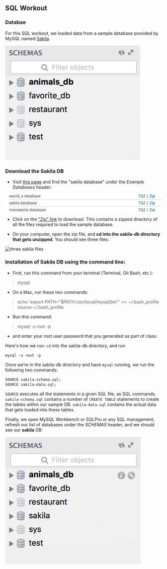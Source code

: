 ## SQL Workout

### Databae
For this SQL workout, we loaded data from a sample database provided by MySQL named [Sakila](https://dev.mysql.com/doc/sakila/en/sakila-installation.html).

![list of databases](Images/list_of_databases.png)


### Download the Sakila DB
- Visit [this page](https://dev.mysql.com/doc/index-other.html) and find the "sakila database" under the *Example Databases* header:

![example databases](Images/example_dbs.png)

- Click on the ["Zip" link](http://downloads.mysql.com/docs/sakila-db.zip) to download. This contains a zipped directory of all the files required to load the sample database.

- On your computer, open the zip file, and **cd into the sakila-db directory that gets unzipped**. You should see three files:

![three sakila files](Images/three_sakila_files.png)


### Installation of Sakila DB using the command line:
- First, run this command from your terminal (Terminal, Git Bash, etc.):
> mysql

- On a Mac, run these two commands:
> echo 'export PATH="$PATH:/usr/local/mysql/bin"' >> ~/.bash_profile
> source ~/.bash_profile

- Run this command:
> mysql -u root -p

- and enter your root user password that you generated as part of class.

Here's how we run:
`cd` into the sakila-db directory, and run

    mysql -u root -p

Once we’re in the sakila-db directory and have `mysql` running, we run the following two commands:

    SOURCE sakila-schema.sql;
    SOURCE sakila-data.sql;

`SOURCE` executes all the statements in a given SQL file, as SQL commands. `sakila-schema.sql` contains a number of `CREATE TABLE` statements to create the tables within our sample DB. `sakila-data.sql` contains the actual data that gets loaded into these tables.

Finally, we open MySQL Workbench or SQLPro or any SQL management, refresh our list of databases under the *SCHEMAS* header, and we should see our **sakila** DB:

![list of databases with sakila](Images/list_of_dbs_with_sakila.png)
